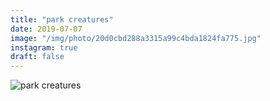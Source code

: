 ```yaml
---
title: "park creatures"
date: 2019-07-07
image: "/img/photo/20d0cbd288a3315a99c4bda1824fa775.jpg"
instagram: true
draft: false
---
```


![park creatures](/img/photo/20d0cbd288a3315a99c4bda1824fa775.jpg)
